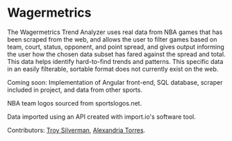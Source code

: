 # Wagermetrics

The Wagermetrics Trend Analyzer uses real data from NBA games that has been scraped from the web, and allows the user to filter games based on team, court, status, opponent, and point spread, and gives output informing the user how the chosen data subset has fared against the spread and total. This data helps identify hard-to-find trends and patterns. This specific data in an easily filterable, sortable format does not currently exist on the web.

Coming soon: Implementation of Angular front-end, SQL database, scraper included in project, and data from other sports.

NBA team logos sourced from sportslogos.net.

Data imported using an API created with import.io's software tool.

Contributors: [Troy Silverman](https://github.com/TRSilverman), [Alexandria Torres](https://github.com/alexandriaseattle).
